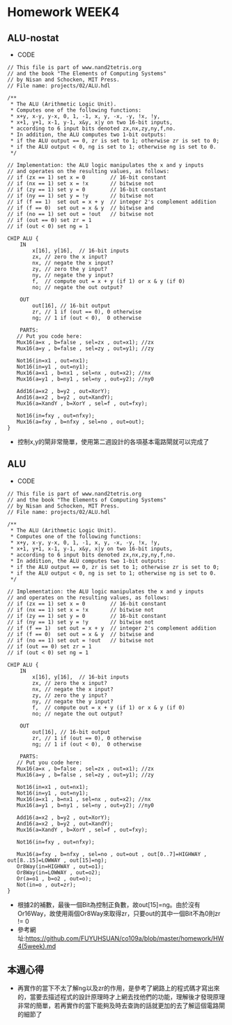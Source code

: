 # Homework WEEK4

## ALU-nostat

* CODE

<pre><code>// This file is part of www.nand2tetris.org
// and the book "The Elements of Computing Systems"
// by Nisan and Schocken, MIT Press.
// File name: projects/02/ALU.hdl

/**
 * The ALU (Arithmetic Logic Unit).
 * Computes one of the following functions:
 * x+y, x-y, y-x, 0, 1, -1, x, y, -x, -y, !x, !y,
 * x+1, y+1, x-1, y-1, x&y, x|y on two 16-bit inputs, 
 * according to 6 input bits denoted zx,nx,zy,ny,f,no.
 * In addition, the ALU computes two 1-bit outputs:
 * if the ALU output == 0, zr is set to 1; otherwise zr is set to 0;
 * if the ALU output < 0, ng is set to 1; otherwise ng is set to 0.
 */

// Implementation: the ALU logic manipulates the x and y inputs
// and operates on the resulting values, as follows:
// if (zx == 1) set x = 0        // 16-bit constant
// if (nx == 1) set x = !x       // bitwise not
// if (zy == 1) set y = 0        // 16-bit constant
// if (ny == 1) set y = !y       // bitwise not
// if (f == 1)  set out = x + y  // integer 2's complement addition
// if (f == 0)  set out = x & y  // bitwise and
// if (no == 1) set out = !out   // bitwise not
// if (out == 0) set zr = 1
// if (out < 0) set ng = 1

CHIP ALU {
    IN  
        x[16], y[16],  // 16-bit inputs        
        zx, // zero the x input?
        nx, // negate the x input?
        zy, // zero the y input?
        ny, // negate the y input?
        f,  // compute out = x + y (if 1) or x & y (if 0)
        no; // negate the out output?

    OUT 
        out[16], // 16-bit output
        zr, // 1 if (out == 0), 0 otherwise
        ng; // 1 if (out < 0),  0 otherwise

    PARTS:
   // Put you code here:
   Mux16(a=x , b=false , sel=zx , out=x1); //zx
   Mux16(a=y , b=false , sel=zy , out=y1); //zy
   
   Not16(in=x1 , out=nx1);
   Not16(in=y1 , out=ny1);
   Mux16(a=x1 , b=nx1 , sel=nx , out=x2); //nx
   Mux16(a=y1 , b=ny1 , sel=ny , out=y2); //ny0

   Add16(a=x2 , b=y2 , out=XorY);
   And16(a=x2 , b=y2 , out=XandY);
   Mux16(a=XandY , b=XorY , sel=f , out=fxy);

   Not16(in=fxy , out=nfxy);
   Mux16(a=fxy , b=nfxy , sel=no , out=out);
}</code></pre>

* 控制x,y的閘非常簡單，使用第二週設計的各項基本電路閘就可以完成了

## ALU

* CODE

<pre><code>// This file is part of www.nand2tetris.org
// and the book "The Elements of Computing Systems"
// by Nisan and Schocken, MIT Press.
// File name: projects/02/ALU.hdl

/**
 * The ALU (Arithmetic Logic Unit).
 * Computes one of the following functions:
 * x+y, x-y, y-x, 0, 1, -1, x, y, -x, -y, !x, !y,
 * x+1, y+1, x-1, y-1, x&y, x|y on two 16-bit inputs, 
 * according to 6 input bits denoted zx,nx,zy,ny,f,no.
 * In addition, the ALU computes two 1-bit outputs:
 * if the ALU output == 0, zr is set to 1; otherwise zr is set to 0;
 * if the ALU output < 0, ng is set to 1; otherwise ng is set to 0.
 */

// Implementation: the ALU logic manipulates the x and y inputs
// and operates on the resulting values, as follows:
// if (zx == 1) set x = 0        // 16-bit constant
// if (nx == 1) set x = !x       // bitwise not
// if (zy == 1) set y = 0        // 16-bit constant
// if (ny == 1) set y = !y       // bitwise not
// if (f == 1)  set out = x + y  // integer 2's complement addition
// if (f == 0)  set out = x & y  // bitwise and
// if (no == 1) set out = !out   // bitwise not
// if (out == 0) set zr = 1
// if (out < 0) set ng = 1

CHIP ALU {
    IN  
        x[16], y[16],  // 16-bit inputs        
        zx, // zero the x input?
        nx, // negate the x input?
        zy, // zero the y input?
        ny, // negate the y input?
        f,  // compute out = x + y (if 1) or x & y (if 0)
        no; // negate the out output?

    OUT 
        out[16], // 16-bit output
        zr, // 1 if (out == 0), 0 otherwise
        ng; // 1 if (out < 0),  0 otherwise

    PARTS:
   // Put you code here:
   Mux16(a=x , b=false , sel=zx , out=x1); //zx
   Mux16(a=y , b=false , sel=zy , out=y1); //zy
   
   Not16(in=x1 , out=nx1);
   Not16(in=y1 , out=ny1);
   Mux16(a=x1 , b=nx1 , sel=nx , out=x2); //nx
   Mux16(a=y1 , b=ny1 , sel=ny , out=y2); //ny0

   Add16(a=x2 , b=y2 , out=XorY);
   And16(a=x2 , b=y2 , out=XandY);
   Mux16(a=XandY , b=XorY , sel=f , out=fxy);

   Not16(in=fxy , out=nfxy);

   Mux16(a=fxy , b=nfxy , sel=no , out=out , out[0..7]=HIGHWAY , out[8..15]=LOWWAY , out[15]=ng);
   Or8Way(in=HIGHWAY , out=o1);
   Or8Way(in=LOWWAY , out=o2);
   Or(a=o1 , b=o2 , out=o);
   Not(in=o , out=zr);
}</code></pre>

* 根據2的補數，最後一個Bit為控制正負數，故out[15]=ng。由於沒有Or16Way，故使用兩個Or8Way來取得zr，只要out的其中一個Bit不為0則zr != 0
* 參考網址:https://github.com/FUYUHSUAN/co109a/blob/master/homework/HW4(5week).md

## 本週心得
* 再實作的當下不太了解ng以及zr的作用，是參考了網路上的程式碼才寫出來的，當要去描述程式的設計原理時才上網去找他們的功能，理解後才發現原理非常的簡單，若再實作的當下能夠及時去查詢的話就更加的去了解這個電路閘的細節了